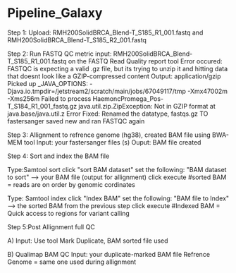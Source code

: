 # Pipeline_Galaxy

Step 1:
Upload: RMH200SolidBRCA_Blend-T_S185_R1_001.fastq and RMH200SolidBRCA_Blend-T_S185_R2_001.fastq

Step 2: Run FASTQ QC metric
input: RMH200SolidBRCA_Blend-T_S185_R1_001.fastq on the FASTQ Read Quality report tool
Error occured: FASTQC is expecting a valid .gz file, but its trying to unzip it and hitting data that doesnt look like a GZIP-compressed content
Output: application/gzip 
        Picked up _JAVA_OPTIONS: -Djava.io.tmpdir=/jetstream2/scratch/main/jobs/67049117/tmp -Xmx47002m -Xms256m
        Failed to process HaemoncPromega_Pos-T_S184_R1_001_fastq.gz
        java.util.zip.ZipException: Not in GZIP format at java.base/java.util.z
Error Fixed: Renamed the datatype, fastqs.gz TO fastersanger
saved new and ran FASTQC again

Step 3: Allignment to refrence genome (hg38), created BAM file using BWA-MEM tool
Input: your fastersanger files (s)
Ouput: BAM file created 

Step 4: Sort and index the BAM file

Type:Samtool sort
click "sort BAM dataset"
set the following: "BAM dataset to sort" --> your BAM file (output for allignment)
click execute 
    #sorted BAM = reads are on order by genomic cordinates
    
Type: Samtool index
click "Index BAM" 
set the following: "BAM file to Index" --> the sorted BAM from the previous step
click execute 
    #Indexed BAM = Quick access to regions for variant calling

Step 5:Post Allignment full QC 

A) Input: Use tool Mark Duplicate, BAM sorted file used

B) Qualimap BAM QC
Input: your duplicate-marked BAM file
Refrence Genome = same one used during allignment




